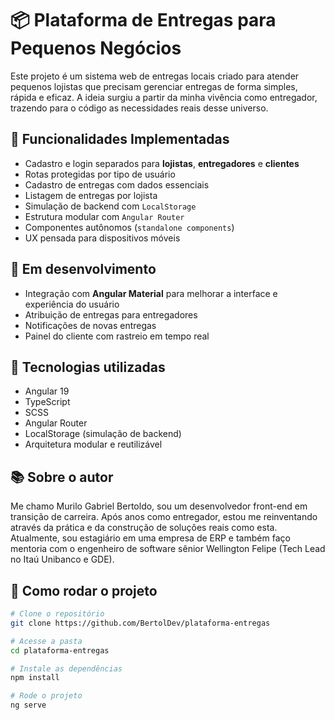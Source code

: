 # 📦 Plataforma de Entregas para Pequenos Negócios

Este projeto é um sistema web de entregas locais criado para atender pequenos lojistas que precisam gerenciar entregas de forma simples, rápida e eficaz. A ideia surgiu a partir da minha vivência como entregador, trazendo para o código as necessidades reais desse universo.

## 🚀 Funcionalidades Implementadas

- Cadastro e login separados para **lojistas**, **entregadores** e **clientes**
- Rotas protegidas por tipo de usuário
- Cadastro de entregas com dados essenciais
- Listagem de entregas por lojista
- Simulação de backend com `LocalStorage`
- Estrutura modular com `Angular Router`
- Componentes autônomos (`standalone components`)
- UX pensada para dispositivos móveis

## 📌 Em desenvolvimento

- Integração com **Angular Material** para melhorar a interface e experiência do usuário
- Atribuição de entregas para entregadores
- Notificações de novas entregas
- Painel do cliente com rastreio em tempo real

## 🧠 Tecnologias utilizadas

- Angular 19
- TypeScript
- SCSS
- Angular Router
- LocalStorage (simulação de backend)
- Arquitetura modular e reutilizável

## 📚 Sobre o autor

Me chamo Murilo Gabriel Bertoldo, sou um desenvolvedor front-end em transição de carreira. Após anos como entregador, estou me reinventando através da prática e da construção de soluções reais como esta. Atualmente, sou estagiário em uma empresa de ERP e também faço mentoria com o engenheiro de software sênior Wellington Felipe (Tech Lead no Itaú Unibanco e GDE).

## 📎 Como rodar o projeto

```bash
# Clone o repositório
git clone https://github.com/BertolDev/plataforma-entregas

# Acesse a pasta
cd plataforma-entregas

# Instale as dependências
npm install

# Rode o projeto
ng serve
